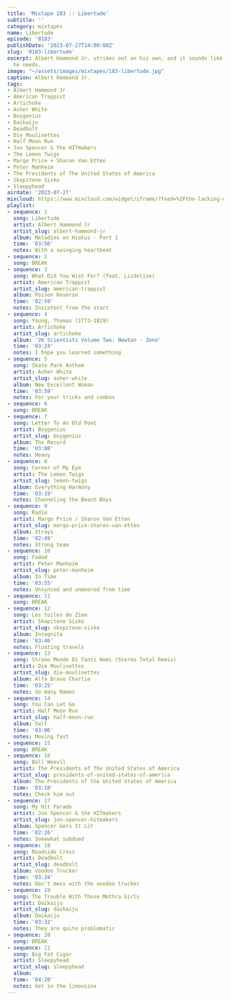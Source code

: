```yaml
---
title: 'Mixtape 183 :: Libertude'
subtitle: ''
category: mixtapes
name: Libertude
episode: '0183'
publishDate: '2023-07-27T14:00:00Z'
slug: '0183-libertude'
excerpt: Albert Hammond Jr. strikes out on his own, and it sounds like he has everything
  he needs.
image: "~/assets/images/mixtapes/183-libertude.jpg"
caption: Albert Hammond Jr.
tags:
- Albert Hammond Jr
- American Trappist
- Artichoke
- Asher White
- Boygenius
- Daikaiju
- Deadbolt
- Die Moulinettes
- Half Moon Run
- Jon Spencer & the HITmakers
- The Lemon Twigs
- Margo Price + Sharon Van Etten
- Peter Manheim
- The Presidents of The United States of America
- Skopitone Sisko
- Sleepyhead
airdate: '2023-07-27'
mixcloud: https://www.mixcloud.com/widget/iframe/?feed=%2Fthe-lacking-org%2Fqm4onk-183-libertude%2F&hide_artwork=1&hide_cover=1
playlist:
- sequence: 1
  song: Libertude
  artist: Albert Hammond Jr
  artist_slug: albert-hammond-jr
  album: Melodies on Hiatus - Part 1
  time: '03:56'
  notes: With a swinging heartbeat
- sequence: 2
  song: BREAK
- sequence: 3
  song: What Did You Wish For? (feat. Lizdelise)
  artist: American Trappist
  artist_slug: american-trappist
  album: Poison Reverse
  time: '02:59'
  notes: Insistent from the start
- sequence: 4
  song: Young, Thomas (1773-1829)
  artist: Artichoke
  artist_slug: artichoke
  album: '26 Scientists Volume Two: Newton - Zeno'
  time: '03:24'
  notes: I hope you learned something
- sequence: 5
  song: Skate Park Anthem
  artist: Asher White
  artist_slug: asher-white
  album: New Excellent Woman
  time: '03:59'
  notes: For your tricks and combos
- sequence: 6
  song: BREAK
- sequence: 7
  song: Letter To An Old Poet
  artist: Boygenius
  artist_slug: boygenius
  album: The Record
  time: '03:08'
  notes: Heavy
- sequence: 8
  song: Corner of My Eye
  artist: The Lemon Twigs
  artist_slug: lemon-twigs
  album: Everything Harmony
  time: '03:19'
  notes: Channeling the Beach Boys
- sequence: 9
  song: Radio
  artist: Margo Price / Sharon Van Etten
  artist_slug: margo-price-sharon-van-etten
  album: Strays
  time: '02:49'
  notes: Strong team
- sequence: 10
  song: Faded
  artist: Peter Manheim
  artist_slug: peter-manheim
  album: In Time
  time: '03:55'
  notes: Unsynced and unmoored from time
- sequence: 11
  song: BREAK
- sequence: 12
  song: Les toiles de Ziem
  artist: Skopitone Sisko
  artist_slug: skopitone-sisko
  album: Incognita
  time: '03:46'
  notes: Floating travels
- sequence: 13
  song: Strano Mondo Di Tanti Nomi (Stereo Total Remix)
  artist: Die Moulinettes
  artist_slug: die-moulinettes
  album: Alfa Bravo Charlie
  time: '03:25'
  notes: So many Names
- sequence: 14
  song: You Can Let Go
  artist: Half Moon Run
  artist_slug: half-moon-run
  album: Salt
  time: '03:06'
  notes: Moving fast
- sequence: 15
  song: BREAK
- sequence: 16
  song: Boll Weevil
  artist: The Presidents of The United States of America
  artist_slug: presidents-of-united-states-of-america
  album: The Presidents of the United States of America
  time: '03:18'
  notes: Check him out
- sequence: 17
  song: My Hit Parade
  artist: Jon Spencer & the HITmakers
  artist_slug: jon-spencer-hitmakers
  album: Spencer Gets It Lit
  time: '02:26'
  notes: Somewhat subdued
- sequence: 18
  song: Roadside Cross
  artist: Deadbolt
  artist_slug: deadbolt
  album: Voodoo Trucker
  time: '03:34'
  notes: Don’t mess with the voodoo trucker
- sequence: 19
  song: The Trouble With Those Mothra Girls
  artist: Daikaiju
  artist_slug: daikaiju
  album: Daikaiju
  time: '03:32'
  notes: They are quite problematic
- sequence: 20
  song: BREAK
- sequence: 21
  song: Big Fat Cigar
  artist: Sleepyhead
  artist_slug: sleepyhead
  album:
  time: '04:20'
  notes: Get in the limousine
---
```


